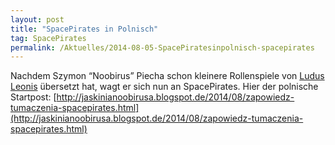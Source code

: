 ```yaml
---
layout: post
title: "SpacePirates in Polnisch"
tag: SpacePirates
permalink: /Aktuelles/2014-08-05-SpacePiratesinpolnisch-spacepirates
---
```


Nachdem Szymon &ldquo;Noobirus&rdquo; Piecha schon kleinere Rollenspiele von [Ludus Leonis](http://ludus-leonis.com/blog) übersetzt hat, wagt er sich nun an SpacePirates. Hier der polnische Startpost: [http://jaskinianoobirusa.blogspot.de/2014/08/zapowiedz-tumaczenia-spacepirates.html](http://jaskinianoobirusa.blogspot.de/2014/08/zapowiedz-tumaczenia-spacepirates.html)
